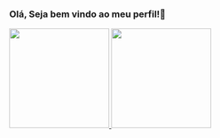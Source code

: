 ### Olá, Seja bem vindo ao meu perfil!👋

<div>
  <a href="https://github.com/jojox6">
  <img height = "180em" src="https://github-readme-stats.vercel.app/api/pin/?username=jojox6&show_icons=true&theme=dracula&include_all_commits=true&count_private=true" />
  <img height = "180em" src="https://github-readme-stats.vercel.app/api/top-langs/?username=jojox6&layout=compact&langs_count=16&theme=dracula" />
</div>
